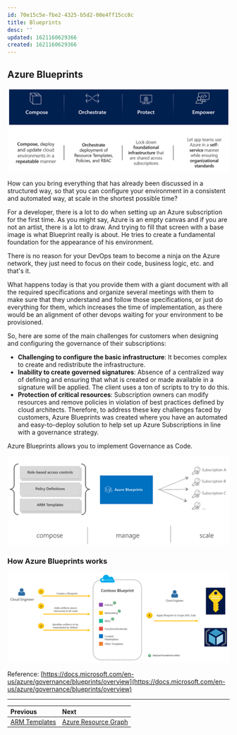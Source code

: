 ```yaml
---
id: 70e15c5e-fbe2-4325-b5d2-00e4ff15cc8c
title: Blueprints
desc: ''
updated: 1621160629366
created: 1621160629366
---
```

## Azure Blueprints

![azure-blueprints-1](./assets/images/azure-blueprints-1.png)

How can you bring everything that has already been discussed in a structured way, so that you can configure your environment in a consistent and automated way, at scale in the shortest possible time?

For a developer, there is a lot to do when setting up an Azure subscription for the first time. As you might say, Azure is an empty canvas and if you are not an artist, there is a lot to draw. And trying to fill that screen with a base image is what Blueprint really is about. He tries to create a fundamental foundation for the appearance of his environment.

There is no reason for your DevOps team to become a ninja on the Azure network, they just need to focus on their code, business logic, etc. and that's it.

What happens today is that you provide them with a giant document with all the required specifications and organize several meetings with them to make sure that they understand and follow those specifications, or just do everything for them, which increases the time of implementation, as there would be an alignment of other devops waiting for your environment to be provisioned.

So, here are some of the main challenges for customers when designing and configuring the governance of their subscriptions:

* **Challenging to configure the basic infrastructure**: It becomes complex to create and redistribute the infrastructure.
* **Inability to create governed signatures**: Absence of a centralized way of defining and ensuring that what is created or made available in a signature will be applied. The client uses a ton of scripts to try to do this.
* **Protection of critical resources**: Subscription owners can modify resources and remove policies in violation of best practices defined by cloud architects.
Therefore, to address these key challenges faced by customers, Azure Blueprints was created where you have an automated and easy-to-deploy solution to help set up Azure Subscriptions in line with a governance strategy.

Azure Blueprints allows you to implement Governance as Code.

![azure-blueprints-2](./assets/images/azure-blueprints-2.png)

### How Azure Blueprints works

![azure-blueprints-3](./assets/images/azure-blueprints-3.png)

Reference: [https://docs.microsoft.com/en-us/azure/governance/blueprints/overview](https://docs.microsoft.com/en-us/azure/governance/blueprints/overview)

---

Previous| Next |
:----- |:-----
[ARM Templates](arm.md)| [Azure Resource Graph](resource-graph.md)
